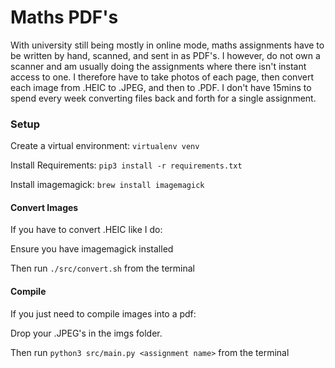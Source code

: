 # Maths PDF's

With university still being mostly in online mode, maths assignments have to be written by hand, scanned, and sent in as PDF's. I however, do not own a scanner and am usually doing the assignments where there isn't instant access to one. I therefore have to take photos of each page, then convert each image from .HEIC to .JPEG, and then to .PDF. I don't have 15mins to spend every week converting files back and forth for a single assignment.

### Setup
Create a virtual environment:
`virtualenv venv`

Install Requirements:
`pip3 install -r requirements.txt`

Install imagemagick:
`brew install imagemagick`


#### Convert Images
If you have to convert .HEIC like I do:

Ensure you have imagemagick installed

Then run `./src/convert.sh` from the terminal

#### Compile
If you just need to compile images into a pdf:

Drop your .JPEG's in the imgs folder.

Then run `python3 src/main.py <assignment name>` from the terminal


